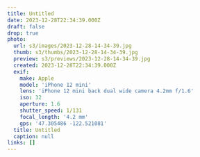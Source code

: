 ```yaml
---
title: Untitled
date: 2023-12-28T22:34:39.000Z
draft: false
drop: true
photo:
  url: s3/images/2023-12-28-14-34-39.jpg
  thumb: s3/thumbs/2023-12-28-14-34-39.jpg
  preview: s3/previews/2023-12-28-14-34-39.jpg
  created: 2023-12-28T22:34:39.000Z
  exif:
    make: Apple
    model: 'iPhone 12 mini'
    lens: 'iPhone 12 mini back dual wide camera 4.2mm f/1.6'
    iso: 32
    aperture: 1.6
    shutter_speed: 1/131
    focal_length: '4.2 mm'
    gps: '47.305486 -122.521081'
  title: Untitled
  caption: null
links: []
---
```

